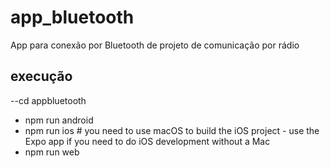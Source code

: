 # app_bluetooth
App para conexão por Bluetooth de projeto de comunicação por rádio



## execução

--cd appbluetooth
- npm run android
- npm run ios # you need to use macOS to build the iOS project - use the Expo app if you need to do iOS development without a Mac
- npm run web